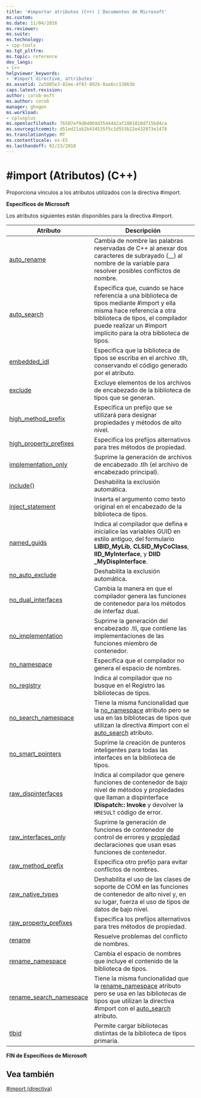 ```yaml
---
title: '#importar atributos (C++) | Documentos de Microsoft'
ms.custom: 
ms.date: 11/04/2016
ms.reviewer: 
ms.suite: 
ms.technology:
- cpp-tools
ms.tgt_pltfrm: 
ms.topic: reference
dev_langs:
- C++
helpviewer_keywords:
- '#import directive, attributes'
ms.assetid: 2a5085e3-82ee-4f83-892b-0aa6cc13863b
caps.latest.revision: 
author: corob-msft
ms.author: corob
manager: ghogen
ms.workload:
- cplusplus
ms.openlocfilehash: 76507ef9d840b9d3544442af2881810d715bd4ca
ms.sourcegitcommit: d51ed21ab2b434535f5c1d553b22e432073e1478
ms.translationtype: MT
ms.contentlocale: es-ES
ms.lasthandoff: 02/23/2018
---
```

# <a name="import-attributes-c"></a>#import (Atributos) (C++)
Proporciona vínculos a los atributos utilizados con la directiva #import.  
  
 **Específicos de Microsoft**  
  
 Los atributos siguientes están disponibles para la directiva #import.  
  
|Atributo|Descripción|  
|---------------|-----------------|  
|[auto_rename](../preprocessor/auto-rename.md)|Cambia de nombre las palabras reservadas de C++ al anexar dos caracteres de subrayado (__) al nombre de la variable para resolver posibles conflictos de nombre.|  
|[auto_search](../preprocessor/auto-search.md)|Especifica que, cuando se hace referencia a una biblioteca de tipos mediante #import y ella misma hace referencia a otra biblioteca de tipos, el compilador puede realizar un #import implícito para la otra biblioteca de tipos.|  
|[embedded_idl](../preprocessor/embedded-idl.md)|Especifica que la biblioteca de tipos se escriba en el archivo .tlh, conservando el código generado por el atributo.|  
|[exclude](../preprocessor/exclude-hash-import.md)|Excluye elementos de los archivos de encabezado de la biblioteca de tipos que se generan.|  
|[high_method_prefix](../preprocessor/high-method-prefix.md)|Especifica un prefijo que se utilizará para designar propiedades y métodos de alto nivel.|  
|[high_property_prefixes](../preprocessor/high-property-prefixes.md)|Especifica los prefijos alternativos para tres métodos de propiedad.|  
|[implementation_only](../preprocessor/implementation-only.md)|Suprime la generación de archivos de encabezado .tlh (el archivo de encabezado principal).|  
|[include()](../preprocessor/include-parens.md)|Deshabilita la exclusión automática.|  
|[inject_statement](../preprocessor/inject-statement.md)|Inserta el argumento como texto original en el encabezado de la biblioteca de tipos.|  
|[named_guids](../preprocessor/named-guids.md)|Indica al compilador que defina e inicialice las variables GUID en estilo antiguo, del formulario **LIBID_MyLib**, **CLSID_MyCoClass**, **IID_MyInterface**, y **DIID _MyDispInterface**.|  
|[no_auto_exclude](../preprocessor/no-auto-exclude.md)|Deshabilita la exclusión automática.|  
|[no_dual_interfaces](../preprocessor/no-dual-interfaces.md)|Cambia la manera en que el compilador genera las funciones de contenedor para los métodos de interfaz dual.|  
|[no_implementation](../preprocessor/no-implementation.md)|Suprime la generación del encabezado .tli, que contiene las implementaciones de las funciones miembro de contenedor.|  
|[no_namespace](../preprocessor/no-namespace.md)|Especifica que el compilador no genera el espacio de nombres.|  
|[no_registry](../preprocessor/no-registry.md)|Indica al compilador que no busque en el Registro las bibliotecas de tipos.|  
|[no_search_namespace](../preprocessor/no-search-namespace.md)|Tiene la misma funcionalidad que la [no_namespace](../preprocessor/no-namespace.md) atributo pero se usa en las bibliotecas de tipos que utilizan la directiva #import con el [auto_search](../preprocessor/auto-search.md) atributo.|  
|[no_smart_pointers](../preprocessor/no-smart-pointers.md)|Suprime la creación de punteros inteligentes para todas las interfaces en la biblioteca de tipos.|  
|[raw_dispinterfaces](../preprocessor/raw-dispinterfaces.md)|Indica al compilador que genere funciones de contenedor de bajo nivel de métodos y propiedades que llaman a dispinterface **IDispatch:: Invoke** y devolver la `HRESULT` código de error.|  
|[raw_interfaces_only](../preprocessor/raw-interfaces-only.md)|Suprime la generación de funciones de contenedor de control de errores y [propiedad](../cpp/property-cpp.md) declaraciones que usan esas funciones de contenedor.|  
|[raw_method_prefix](../preprocessor/raw-method-prefix.md)|Especifica otro prefijo para evitar conflictos de nombres.|  
|[raw_native_types](../preprocessor/raw-native-types.md)|Deshabilita el uso de las clases de soporte de COM en las funciones de contenedor de alto nivel y, en su lugar, fuerza el uso de tipos de datos de bajo nivel.|  
|[raw_property_prefixes](../preprocessor/raw-property-prefixes.md)|Especifica los prefijos alternativos para tres métodos de propiedad.|  
|[rename](../preprocessor/rename-hash-import.md)|Resuelve problemas del conflicto de nombres.|  
|[rename_namespace](../preprocessor/rename-namespace.md)|Cambia el espacio de nombres que incluye el contenido de la biblioteca de tipos.|  
|[rename_search_namespace](../preprocessor/rename-search-namespace.md)|Tiene la misma funcionalidad que la [rename_namespace](../preprocessor/rename-namespace.md) atributo pero se usa en las bibliotecas de tipos que utilizan la directiva #import con el [auto_search](../preprocessor/auto-search.md) atributo.|  
|[tlbid](../preprocessor/tlbid.md)|Permite cargar bibliotecas distintas de la biblioteca de tipos primaria.|  
  
 **FIN de Específicos de Microsoft**  
  
## <a name="see-also"></a>Vea también  
 [#import (directiva)](../preprocessor/hash-import-directive-cpp.md)